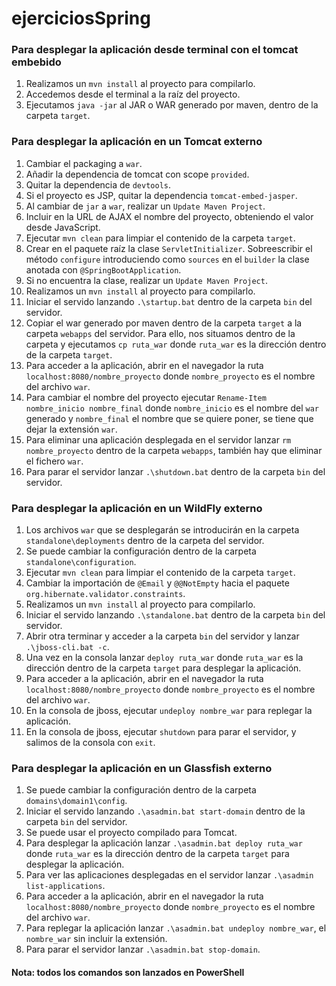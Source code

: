 # ejerciciosSpring

### Para desplegar la aplicación desde terminal con el tomcat embebido
1. Realizamos un `mvn install` al proyecto para compilarlo.
2. Accedemos desde el terminal a la raíz del proyecto.
3. Ejecutamos `java -jar` al JAR o WAR generado por maven, dentro de la carpeta `target`.

### Para desplegar la aplicación en un Tomcat externo
1. Cambiar el packaging a `war`.
2. Añadir la dependencia de tomcat con scope `provided`.
3. Quitar la dependencia de `devtools`.
4. Si el proyecto es JSP, quitar la dependencia `tomcat-embed-jasper`.
5. Al cambiar de `jar` a `war`, realizar un `Update Maven Project`.
6. Incluir en la URL de AJAX el nombre del proyecto, obteniendo el valor desde JavaScript.
7. Ejecutar `mvn clean` para limpiar el contenido de la carpeta `target`.
8. Crear en el paquete raíz la clase `ServletInitializer`. Sobreescribir el método `configure` introduciendo como `sources` en el `builder` la clase anotada con `@SpringBootApplication`.
9. Si no encuentra la clase, realizar un `Update Maven Project`.
10. Realizamos un `mvn install` al proyecto para compilarlo.
11. Iniciar el servido lanzando `.\startup.bat` dentro de la carpeta `bin` del servidor.
12. Copiar el war generado por maven dentro de la carpeta `target` a la carpeta `webapps` del servidor. Para ello, nos situamos dentro de la carpeta y ejecutamos `cp ruta_war` donde `ruta_war` es la dirección dentro de la carpeta `target`.
13. Para acceder a la aplicación, abrir en el navegador la ruta `localhost:8080/nombre_proyecto` donde `nombre_proyecto` es el nombre del archivo `war`.
14. Para cambiar el nombre del proyecto ejecutar `Rename-Item nombre_inicio nombre_final` donde `nombre_inicio` es el nombre del `war` generado y `nombre_final` el nombre que se quiere poner, se tiene que dejar la extensión `war`.
15. Para eliminar una aplicación desplegada en el servidor lanzar `rm nombre_proyecto` dentro de la carpeta `webapps`, también hay que eliminar el fichero `war`.
16. Para parar el servidor lanzar `.\shutdown.bat` dentro de la carpeta `bin` del servidor.

### Para desplegar la aplicación en un WildFly externo
1. Los archivos `war` que se desplegarán se introducirán en la carpeta `standalone\deployments` dentro de la carpeta del servidor.
2. Se puede cambiar la configuración dentro de la carpeta `standalone\configuration`.
3. Ejecutar `mvn clean` para limpiar el contenido de la carpeta `target`.
4. Cambiar la importación de `@Email` y `@@NotEmpty` hacia el paquete `org.hibernate.validator.constraints`.
5. Realizamos un `mvn install` al proyecto para compilarlo.
6. Iniciar el servido lanzando `.\standalone.bat` dentro de la carpeta `bin` del servidor.
7. Abrir otra terminar y acceder a la carpeta `bin` del servidor y lanzar `.\jboss-cli.bat -c`.
8. Una vez en la consola lanzar `deploy ruta_war` donde `ruta_war` es la dirección dentro de la carpeta `target` para desplegar la aplicación.
9. Para acceder a la aplicación, abrir en el navegador la ruta `localhost:8080/nombre_proyecto` donde `nombre_proyecto` es el nombre del archivo `war`.
10. En la consola de jboss, ejecutar `undeploy nombre_war` para replegar la aplicación.
11. En la consola de jboss, ejecutar `shutdown` para parar el servidor, y salimos de la consola con `exit`.

### Para desplegar la aplicación en un Glassfish externo
1. Se puede cambiar la configuración dentro de la carpeta `domains\domain1\config`.
2. Iniciar el servido lanzando `.\asadmin.bat start-domain` dentro de la carpeta `bin` del servidor.
3. Se puede usar el proyecto compilado para Tomcat.
4. Para desplegar la aplicación lanzar `.\asadmin.bat deploy ruta_war` donde `ruta_war` es la dirección dentro de la carpeta `target` para desplegar la aplicación.
5. Para ver las aplicaciones desplegadas en el servidor lanzar `.\asadmin list-applications`.
6. Para acceder a la aplicación, abrir en el navegador la ruta `localhost:8080/nombre_proyecto` donde `nombre_proyecto` es el nombre del archivo `war`.
7. Para replegar la aplicación lanzar `.\asadmin.bat undeploy nombre_war`, el `nombre_war` sin incluir la extensión.
8. Para parar el servidor lanzar `.\asadmin.bat stop-domain`.

#### Nota: todos los comandos son lanzados en PowerShell